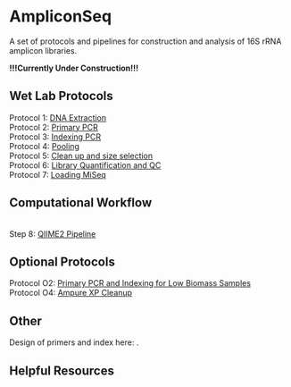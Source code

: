 # AmpliconSeq
 A set of protocols and pipelines for construction and analysis of 16S rRNA amplicon libraries. 


**!!!Currently Under Construction!!!**

## Wet Lab Protocols
Protocol 1: [DNA Extraction](https://github.com/jbisanz/AmpliconSeq/blob/master/wetlab_protocols/1_DNAExtraction.md)
<br>Protocol 2: [Primary PCR](https://github.com/jbisanz/AmpliconSeq/blob/master/wetlab_protocols/2_PrimaryPCR.md)
<br>Protocol 3: [Indexing PCR](https://github.com/jbisanz/AmpliconSeq/blob/master/wetlab_protocols/3_IndexingPCR.md)
<br>Protocol 4: [Pooling](https://github.com/jbisanz/AmpliconSeq/blob/master/wetlab_protocols/4_Pooling.md)
<br>Protocol 5: [Clean up and size selection](https://github.com/jbisanz/AmpliconSeq/blob/master/wetlab_protocols/5_Cleanup.md)
<br>Protocol 6: [Library Quantification and QC](https://github.com/jbisanz/AmpliconSeq/blob/master/wetlab_protocols/6_LibraryQC.md)
<br>Protocol 7: [Loading MiSeq](https://github.com/jbisanz/AmpliconSeq/blob/master/wetlab_protocols/7_LoadingMiSeq.md)

## Computational Workflow
<br>Step 8: [QIIME2 Pipeline](https://github.com/jbisanz/AmpliconSeq/blob/master/analysis_scripts/QIIME2_pipeline.Rmd)

## Optional Protocols
Protocol O2: [Primary PCR and Indexing for Low Biomass Samples](https://github.com/jbisanz/AmpliconSeq/blob/master/wetlab_protocols/O2_lowbiomass.md)
<br>Protocol O4: [Ampure XP Cleanup](https://github.com/jbisanz/AmpliconSeq/blob/master/wetlab_protocols/O4_Ampure.md)

## Other
Design of primers and index here: .

## Helpful Resources
